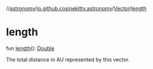 //[astronomy](../../../index.md)/[io.github.cosinekitty.astronomy](../index.md)/[Vector](index.md)/[length](length.md)

# length

fun [length](length.md)(): [Double](https://kotlinlang.org/api/latest/jvm/stdlib/kotlin-stdlib/kotlin/-double/index.html)

The total distance in AU represented by this vector.

